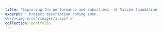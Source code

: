 ```yaml
---
title: "Exploring the performance and robustness  of Vision foundation models"
excerpt: " Project description coming soon.
<br/><img src='/images/1.avif'>"
collection: portfolio
---
```


<!-- This is an item in your portfolio. It can be have images or nice text. If you name the file .md, it will be parsed as markdown. If you name the file .html, it will be parsed as HTML.  -->

